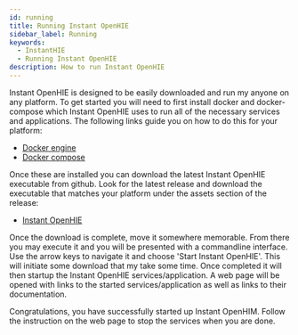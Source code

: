 ```yaml
---
id: running
title: Running Instant OpenHIE
sidebar_label: Running
keywords:
  - InstantHIE
  - Running Instant OpenHIE
description: How to run Instant OpenHIE
---
```


Instant OpenHIE is designed to be easily downloaded and run my anyone on any platform. To get started you will need to first install docker and docker-compose which Instant OpenHIE uses to run all of the necessary services and applications. The following links guide you on how to do this for your platform:

* [Docker engine](https://docs.docker.com/install/)
* [Docker compose](https://docs.docker.com/compose/install/)

Once these are installed you can download the latest Instant OpenHIE executable from github. Look for the latest release and download the executable that matches your platform under the assets section of the release:

* [Instant OpenHIE](https://github.com/openhie/instant/releases)

Once the download is complete, move it somewhere memorable. From there you may execute it and you will be presented with a commandline interface. Use the arrow keys to navigate it and choose 'Start Instant OpenHIE'. This will initiate some download that my take some time. Once completed it will then startup the Instant OpenHIE services/application. A web page will be opened with links to the started services/application as well as links to their documentation.

Congratulations, you have successfully started up Instant OpenHIM. Follow the instruction on the web page to stop the services when you are done.
